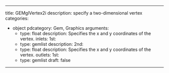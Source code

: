 
---
title: GEMglVertex2i
description: specify a two-dimensional vertex
categories:
  - object
pdcategory: Gem, Graphics
arguments:
    - type: float
      description: Specifies the x and y coordinates of the vertex.
inlets:
  1st:
    - type: gemlist
      description:
  2nd:
    - type: float
      description: Specifies the x and y coordinates of the vertex.
outlets:
  1st:
    - type: gemlist
draft: false
---

